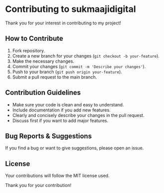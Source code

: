 # Contributing to sukmaajidigital

Thank you for your interest in contributing to my project!

## How to Contribute

1. Fork repository.
2. Create a new branch for your changes (`git checkout -b your-feature`).
3. Make the necessary changes.
4. Commit your changes (`git commit -m 'Describe your changes'`).
5. Push to your branch (`git push origin your-feature`).
6. Submit a pull request to the main branch.

## Contribution Guidelines

- Make sure your code is clean and easy to understand.
- Include documentation if you add new features.
- Clearly and concisely describe your changes in the pull request.
- Discuss first if you want to add major features.

## Bug Reports & Suggestions

If you find a bug or want to give suggestions, please open an issue.

## License

Your contributions will follow the MIT license used.

Thank you for your contribution!
